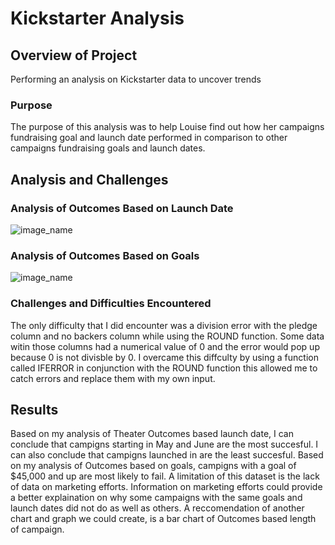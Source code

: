 # Kickstarter Analysis

## Overview of Project
Performing an analysis on Kickstarter data to uncover trends

### Purpose
The purpose of this analysis was to help Louise find out how her campaigns fundraising goal and launch date performed in comparison to other campaigns fundraising goals and launch dates.

## Analysis and Challenges

### Analysis of Outcomes Based on Launch Date
![image_name](Theater_Outcomes_vs_Launch.png)

### Analysis of Outcomes Based on Goals
![image_name](Outcomes_vs_Goals.png)

### Challenges and Difficulties Encountered
The only difficulty that I did encounter was a division error with the pledge column and no backers column while using the ROUND function. Some data witin those columns had a numerical value of 0 and the error would pop up because 0 is not divisble by 0. I overcame this diffculty by using a function called IFERROR in conjunction with the ROUND function this allowed me to catch errors and replace them with my own input.

## Results
  Based on my analysis of Theater Outcomes based launch date, I can conclude that campigns starting in May and June are the most succesful. I can also conclude that campigns launched in are the least succesful.
  Based on my analysis of Outcomes based on goals, campigns with a goal of $45,000 and up are most likely to fail. 
  A limitation of this dataset is the lack of data on marketing efforts. Information on marketing efforts could provide a better explaination on why some campaigns with the same goals and launch dates did not do as well as others. 
  A reccomendation of another chart and graph we could create, is a bar chart of  Outcomes based length of campaign.
